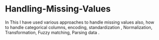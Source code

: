 # Handling-Missing-Values
In This I have used various approaches to handle missing values also, how to handle categorical columns, encoding, standardization , Normalization, Transformation, Fuzzy matching, Parsing data .
